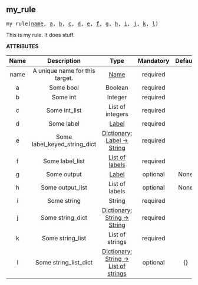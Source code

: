 <!-- Generated with Stardoc: http://skydoc.bazel.build -->

<a name="#my_rule"></a>

## my_rule

<pre>
my_rule(<a href="#my_rule-name">name</a>, <a href="#my_rule-a">a</a>, <a href="#my_rule-b">b</a>, <a href="#my_rule-c">c</a>, <a href="#my_rule-d">d</a>, <a href="#my_rule-e">e</a>, <a href="#my_rule-f">f</a>, <a href="#my_rule-g">g</a>, <a href="#my_rule-h">h</a>, <a href="#my_rule-i">i</a>, <a href="#my_rule-j">j</a>, <a href="#my_rule-k">k</a>, <a href="#my_rule-l">l</a>)
</pre>

This is my rule. It does stuff.

**ATTRIBUTES**


| Name  | Description | Type | Mandatory | Default |
| :-------------: | :-------------: | :-------------: | :-------------: | :-------------: |
| name |  A unique name for this target.   | <a href="https://bazel.build/docs/build-ref.html#name">Name</a> | required |  |
| a |  Some bool   | Boolean | required |  |
| b |  Some int   | Integer | required |  |
| c |  Some int_list   | List of integers | required |  |
| d |  Some label   | <a href="https://bazel.build/docs/build-ref.html#labels">Label</a> | required |  |
| e |  Some label_keyed_string_dict   | <a href="https://bazel.build/docs/skylark/lib/dict.html">Dictionary: Label -> String</a> | required |  |
| f |  Some label_list   | <a href="https://bazel.build/docs/build-ref.html#labels">List of labels</a> | required |  |
| g |  Some output   | <a href="https://bazel.build/docs/build-ref.html#labels">Label</a> | optional | None |
| h |  Some output_list   | List of labels | optional | None |
| i |  Some string   | String | required |  |
| j |  Some string_dict   | <a href="https://bazel.build/docs/skylark/lib/dict.html">Dictionary: String -> String</a> | required |  |
| k |  Some string_list   | List of strings | required |  |
| l |  Some string_list_dict   | <a href="https://bazel.build/docs/skylark/lib/dict.html">Dictionary: String -> List of strings</a> | optional | {} |


